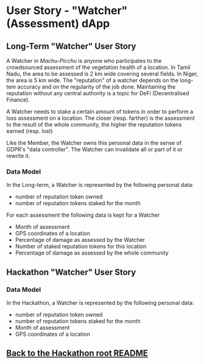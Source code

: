 # User Story - "Watcher" (Assessment) dApp
## Long-Term "Watcher" User Story
A Watcher in _Machu-Picchu_ is anyone who participates to the crowdsourced assessment of the vegetation health of a location. In Tamil Nadu, the area to be assessed is 2 km wide covering several fields. In Niger, the area is 5 km wide. The "reputation" of a watcher depends on the long-tem accuracy and on the regularity of the job done. Maintaining the reputation without any central authority is a topic for DeFi (Decentralised Finance).

A Watcher needs to stake a certain amount of tokens in order to perform a loss assessment on a location. The closer (resp. farther) is the assessment to the result of the whole community, the higher the reputation tokens earned (resp. lost)

Like the Member, the Watcher owns this personal data in the sense of GDPR's "data controller". The Watcher can invalidate all or part of it or rewrite it.

### Data Model
In the Long-term, a Watcher is represented by the following personal data:
* number of reputation token owned
* number of reputation tokens staked for the month

For each assessment the following data is kept for a Watcher
* Month of assessment
* GPS coordinates of a location
* Percentage of damage as assessed by the Watcher
* Number of staked reputation tokens for this location
* Percentage of damage as assessed by the whole community

## Hackathon "Watcher" User Story
### Data Model
In the Hackathon, a Watcher is represented by the following personal data:
* number of reputation token owned
* number of reputation tokens staked for the month
* Month of assessment
* GPS coordinates of a location

## [Back to the Hackathon root README](https://github.com/Machu-Pichu/Top-Level/blob/master/Bootcamp/ETHOnline/README.md)
